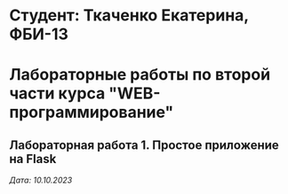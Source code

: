 # Студент: Ткаченко Екатерина,  ФБИ-13


# Лабораторные работы по второй части курса "WEB-программирование"


## Лабораторная работа 1. Простое приложение на Flask


*Дата: 10.10.2023*
